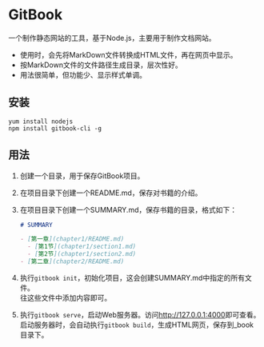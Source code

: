 # GitBook

一个制作静态网站的工具，基于Node.js，主要用于制作文档网站。
- 使用时，会先将MarkDown文件转换成HTML文件，再在网页中显示。
- 按MarkDown文件的文件路径生成目录，层次性好。
- 用法很简单，但功能少、显示样式单调。

## 安装

```shell
yum install nodejs
npm install gitbook-cli -g
```

## 用法

1. 创建一个目录，用于保存GitBook项目。
2. 在项目目录下创建一个README.md，保存对书籍的介绍。
3. 在项目目录下创建一个SUMMARY.md，保存书籍的目录，格式如下：

   ```markdown
   # SUMMARY

   - [第一章](chapter1/README.md)
     - [第1节](chapter1/section1.md)
     - [第2节](chapter1/section2.md)
   - [第二章](chapter2/README.md)
   ```

4. 执行`gitbook init`，初始化项目，这会创建SUMMARY.md中指定的所有文件。<br>
   往这些文件中添加内容即可。
5. 执行`gitbook serve`，启动Web服务器。访问<http://127.0.0.1:4000>即可查看。<br>
   启动服务器时，会自动执行`gitbook build`，生成HTML网页，保存到_book目录下。
